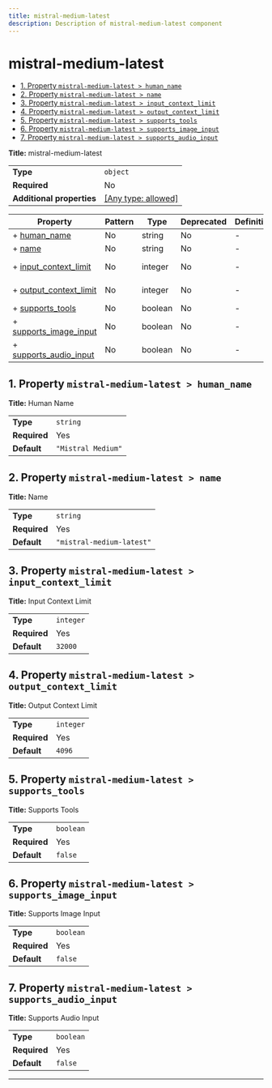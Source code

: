 ```yaml
---
title: mistral-medium-latest
description: Description of mistral-medium-latest component
---
```

# mistral-medium-latest

- [1. Property `mistral-medium-latest > human_name`](#human_name)
- [2. Property `mistral-medium-latest > name`](#name)
- [3. Property `mistral-medium-latest > input_context_limit`](#input_context_limit)
- [4. Property `mistral-medium-latest > output_context_limit`](#output_context_limit)
- [5. Property `mistral-medium-latest > supports_tools`](#supports_tools)
- [6. Property `mistral-medium-latest > supports_image_input`](#supports_image_input)
- [7. Property `mistral-medium-latest > supports_audio_input`](#supports_audio_input)

**Title:** mistral-medium-latest

|                           |                                                                           |
| ------------------------- | ------------------------------------------------------------------------- |
| **Type**                  | `object`                                                                  |
| **Required**              | No                                                                        |
| **Additional properties** | [[Any type: allowed]](# "Additional Properties of any type are allowed.") |

| Property                                         | Pattern | Type    | Deprecated | Definition | Title/Description    |
| ------------------------------------------------ | ------- | ------- | ---------- | ---------- | -------------------- |
| + [human_name](#human_name )                     | No      | string  | No         | -          | Human Name           |
| + [name](#name )                                 | No      | string  | No         | -          | Name                 |
| + [input_context_limit](#input_context_limit )   | No      | integer | No         | -          | Input Context Limit  |
| + [output_context_limit](#output_context_limit ) | No      | integer | No         | -          | Output Context Limit |
| + [supports_tools](#supports_tools )             | No      | boolean | No         | -          | Supports Tools       |
| + [supports_image_input](#supports_image_input ) | No      | boolean | No         | -          | Supports Image Input |
| + [supports_audio_input](#supports_audio_input ) | No      | boolean | No         | -          | Supports Audio Input |

## <a name="human_name"></a>1. Property `mistral-medium-latest > human_name`

**Title:** Human Name

|              |                    |
| ------------ | ------------------ |
| **Type**     | `string`           |
| **Required** | Yes                |
| **Default**  | `"Mistral Medium"` |

## <a name="name"></a>2. Property `mistral-medium-latest > name`

**Title:** Name

|              |                           |
| ------------ | ------------------------- |
| **Type**     | `string`                  |
| **Required** | Yes                       |
| **Default**  | `"mistral-medium-latest"` |

## <a name="input_context_limit"></a>3. Property `mistral-medium-latest > input_context_limit`

**Title:** Input Context Limit

|              |           |
| ------------ | --------- |
| **Type**     | `integer` |
| **Required** | Yes       |
| **Default**  | `32000`   |

## <a name="output_context_limit"></a>4. Property `mistral-medium-latest > output_context_limit`

**Title:** Output Context Limit

|              |           |
| ------------ | --------- |
| **Type**     | `integer` |
| **Required** | Yes       |
| **Default**  | `4096`    |

## <a name="supports_tools"></a>5. Property `mistral-medium-latest > supports_tools`

**Title:** Supports Tools

|              |           |
| ------------ | --------- |
| **Type**     | `boolean` |
| **Required** | Yes       |
| **Default**  | `false`   |

## <a name="supports_image_input"></a>6. Property `mistral-medium-latest > supports_image_input`

**Title:** Supports Image Input

|              |           |
| ------------ | --------- |
| **Type**     | `boolean` |
| **Required** | Yes       |
| **Default**  | `false`   |

## <a name="supports_audio_input"></a>7. Property `mistral-medium-latest > supports_audio_input`

**Title:** Supports Audio Input

|              |           |
| ------------ | --------- |
| **Type**     | `boolean` |
| **Required** | Yes       |
| **Default**  | `false`   |

----------------------------------------------------------------------------------------------------------------------------
